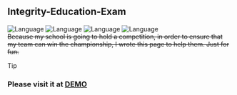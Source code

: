 ## Integrity-Education-Exam 
 ![Language](https://img.shields.io/badge/Version-1.0.0-1) ![Language](https://img.shields.io/badge/HTML-red) ![Language](https://img.shields.io/badge/CSS-blueviolet) ![Language](https://img.shields.io/badge/JavaScript-yellow)<br>
~~Because my school is going to hold a competition, in order to ensure that my team can win the championship, I wrote this page to help them. Just for fun.~~

> [!TIP]
> ### **Please visit it at [DEMO](https://aionfatedio.github.io/Integrity-Education-Exam/)**




